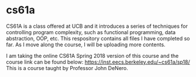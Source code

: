 # cs61a
CS61A is a class offered at UCB and it introduces a series of techniques for controlling program complexity, such as functional programming, data abstraction, OOP, etc. This respository contains all files I have completed so far. As I move along the course, I will be uploading more contents.

I am taking the online CS61A Spring 2018 version of this course and the course link can be found below:
https://inst.eecs.berkeley.edu/~cs61a/sp18/
This is a course taught by Professor John DeNero.
